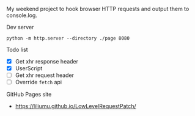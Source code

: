 My weekend project to hook browser HTTP requests and output them to console.log.

Dev server

```
python -m http.server --directory ./page 8080
```

Todo list

* [x] Get xhr response header
* [x] UserScript
* [ ] Get xhr request header
* [ ] Override `fetch` api

GitHub Pages site

- https://liliumu.github.io/LowLevelRequestPatch/
